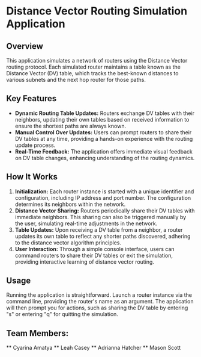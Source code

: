 # Distance Vector Routing Simulation Application

## Overview

This application simulates a network of routers using the Distance Vector routing protocol. Each simulated router maintains a table known as the Distance Vector (DV) table, which tracks the best-known distances to various subnets and the next hop router for those paths.

## Key Features

- **Dynamic Routing Table Updates:** Routers exchange DV tables with their neighbors, updating their own tables based on received information to ensure the shortest paths are always known.
- **Manual Control Over Updates:** Users can prompt routers to share their DV tables at any time, providing a hands-on experience with the routing update process.
- **Real-Time Feedback:** The application offers immediate visual feedback on DV table changes, enhancing understanding of the routing dynamics.

## How It Works

1. **Initialization:** Each router instance is started with a unique identifier and configuration, including IP address and port number. The configuration determines its neighbors within the network.
2. **Distance Vector Sharing:** Routers periodically share their DV tables with immediate neighbors. This sharing can also be triggered manually by the user, simulating real-time adjustments in the network.
3. **Table Updates:** Upon receiving a DV table from a neighbor, a router updates its own table to reflect any shorter paths discovered, adhering to the distance vector algorithm principles.
4. **User Interaction:** Through a simple console interface, users can command routers to share their DV tables or exit the simulation, providing interactive learning of distance vector routing.

## Usage

Running the application is straightforward. Launch a router instance via the command line, providing the router's name as an argument. The application will then prompt you for actions, such as sharing the DV table by entering "s" or entering "q" for quitting the simulation.

## Team Members:

** Cyarina Amatya
** Leah Casey
** Adrianna Hatcher
** Mason Scott